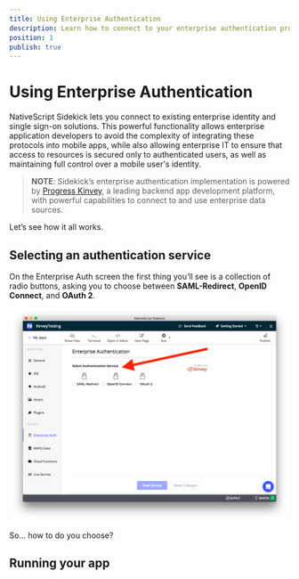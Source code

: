 ```yaml
---
title: Using Enterprise Authentication
description: Learn how to connect to your enterprise authentication provider, and how to leverage data from that provider in your apps.
position: 1
publish: true
---
```


# Using Enterprise Authentication

NativeScript Sidekick lets you connect to existing enterprise identity and single sign-on solutions. This powerful functionality allows enterprise application developers to avoid the complexity of integrating these protocols into mobile apps, while also allowing enterprise IT to ensure that access to resources is secured only to authenticated users, as well as maintaining full control over a mobile user's identity. 

> **NOTE**: Sidekick’s enterprise authentication implementation is powered by [Progress Kinvey](https://www.kinvey.com/), a leading backend app development platform, with powerful capabilities to connect to and use enterprise data sources.

Let’s see how it all works.

## Selecting an authentication service

On the Enterprise Auth screen the first thing you’ll see is a collection of radio buttons, asking you to choose between **SAML-Redirect**, **OpenID Connect**, and **OAuth 2**.

![](images/selecting-authentication-service.png)

So... how to do you choose?




## Running your app


